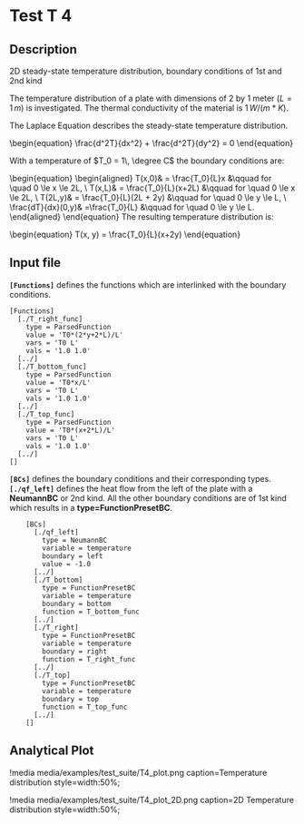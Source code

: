 # Test T 4
## Description
2D steady-state temperature distribution, boundary conditions of 1st and 2nd kind

The temperature distribution of a plate with dimensions of 2 by 1 meter ($L = 1\,m$) is investigated. The thermal conductivity of the material is $1\,W/(m*K)$.

The Laplace Equation describes the steady-state temperature distribution.

\begin{equation}
 \frac{d^2T}{dx^2} + \frac{d^2T}{dy^2} = 0
\end{equation}

With a temperature of $T_0 = 1\, \degree C$ the boundary conditions are:

\begin{equation}
\begin{aligned}
T(x,0)& = \frac{T_0}{L}x &\qquad for \quad 0 \le x \le 2L, \\
T(x,L)& = \frac{T_0}{L}(x+2L) &\qquad for \quad 0 \le x \le 2L, \\
T(2L,y)& = \frac{T_0}{L}(2L + 2y) &\qquad for \quad 0 \le y \le L, \\
\frac{dT}{dx}(0,y)& =\frac{T_0}{L} &\qquad for \quad 0 \le y \le L.
\end{aligned}
\end{equation}
The resulting temperature distribution is:

\begin{equation}
T(x, y) = \frac{T_0}{L}(x+2y)
\end{equation}

## Input file

**`[Functions]`** defines the functions which are interlinked with the boundary conditions.

```
[Functions]
  [./T_right_func]
    type = ParsedFunction
    value = 'T0*(2*y+2*L)/L'
    vars = 'T0 L'
    vals = '1.0 1.0'
  [../]
  [./T_bottom_func]
    type = ParsedFunction
    value = 'T0*x/L'
    vars = 'T0 L'
    vals = '1.0 1.0'
  [../]
  [./T_top_func]
    type = ParsedFunction
    value = 'T0*(x+2*L)/L'
    vars = 'T0 L'
    vals = '1.0 1.0'
  [../]
[]
```

**`[BCs]`** defines the boundary conditions and their corresponding types. **`[./qf_left]`** defines the heat flow from the left of the plate with a **NeumannBC** or 2nd kind. All the other boundary conditions are of 1st kind which results in a **type=FunctionPresetBC**.

```
    [BCs]
      [./qf_left]
        type = NeumannBC
        variable = temperature
        boundary = left
        value = -1.0
      [../]
      [./T_bottom]
        type = FunctionPresetBC
        variable = temperature
        boundary = bottom
        function = T_bottom_func
      [../]
      [./T_right]
        type = FunctionPresetBC
        variable = temperature
        boundary = right
        function = T_right_func
      [../]
      [./T_top]
        type = FunctionPresetBC
        variable = temperature
        boundary = top
        function = T_top_func
      [../]
    []
```

## Analytical Plot

!media media/examples/test_suite/T4_plot.png 
       caption=Temperature distribution
       style=width:50%;


!media media/examples/test_suite/T4_plot_2D.png
       caption=2D Temperature distribution
       style=width:50%;


